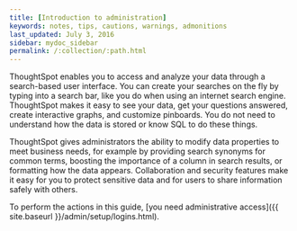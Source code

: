 ```yaml
---
title: [Introduction to administration]
keywords: notes, tips, cautions, warnings, admonitions
last_updated: July 3, 2016
sidebar: mydoc_sidebar
permalink: /:collection/:path.html
---
```

ThoughtSpot enables you to access and analyze your data through a search-based user interface. You can create your searches on the fly by typing into a search bar, like you do when using an internet search engine. ThoughtSpot makes it easy to see your data, get your questions answered, create interactive graphs, and customize pinboards. You do not need to understand how the data is stored or know SQL to do these things.

ThoughtSpot gives administrators the ability to modify data properties to meet business needs, for example by providing search synonyms for common terms, boosting the importance of a column in search results, or formatting how the data appears. Collaboration and security features make it easy for you to protect sensitive data and for users to share information safely with others.

To perform the actions in this guide, [you need administrative access]({{ site.baseurl }}/admin/setup/logins.html).
